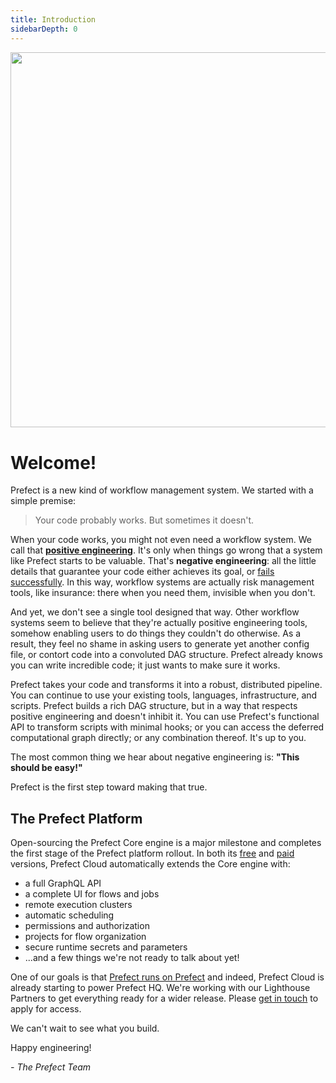 ```yaml
---
title: Introduction
sidebarDepth: 0
---
```



<div align="center" style="margin-bottom:40px;">
<img src="/assets/wordmark-color-horizontal.svg"  width=600 >
</div>


# Welcome!

Prefect is a new kind of workflow management system. We started with a simple premise:

> Your code probably works. But sometimes it doesn't.

When your code works, you might not even need a workflow system. We call that  [**positive engineering**](https://medium.com/the-prefect-blog/positive-and-negative-data-engineering-a02cb497583d). It's only when things go wrong that a system like Prefect starts to be valuable. That's **negative engineering**: all the little details that guarantee your code either achieves its goal, or [fails successfully](https://www.youtube.com/watch?v=TlawR_gi8-Y). In this way, workflow systems are actually risk management tools, like insurance: there when you need them, invisible when you don't.

And yet, we don't see a single tool designed that way. Other workflow systems seem to believe that they're actually positive engineering tools, somehow enabling users to do things they couldn't do otherwise. As a result, they feel no shame in asking users to generate yet another config file, or contort code into a convoluted DAG structure. Prefect already knows you can write incredible code; it just wants to make sure it works.

Prefect takes your code and transforms it into a robust, distributed pipeline. You can continue to use your existing tools, languages, infrastructure, and scripts. Prefect builds a rich DAG structure, but in a way that respects positive engineering and doesn't inhibit it. You can use Prefect's functional API to transform scripts with minimal hooks; or you can access the deferred computational graph directly; or any combination thereof. It's up to you.

The most common thing we hear about negative engineering is: **"This should be easy!"**

Prefect is the first step toward making that true.


## The Prefect Platform

Open-sourcing the Prefect Core engine is a major milestone and completes the first stage of the Prefect platform rollout. In both its [free](https://www.prefect.io/products/cloud-scheduler) and [paid](https://www.prefect.io/cloud-access) versions, Prefect Cloud automatically extends the Core engine with:

- a full GraphQL API
- a complete UI for flows and jobs
- remote execution clusters
- automatic scheduling
- permissions and authorization
- projects for flow organization
- secure runtime secrets and parameters
- ...and a few things we're not ready to talk about yet!

One of our goals is that [Prefect runs on Prefect](https://medium.com/the-prefect-blog/prefect-runs-on-prefect-3e6df553c3a4) and indeed, Prefect Cloud is already starting to power Prefect HQ. We're working with our Lighthouse Partners to get everything ready for a wider release. Please [get in touch](mailto:hello@prefect.io) to apply for access.

We can't wait to see what you build.

Happy engineering!

*- The Prefect Team*
